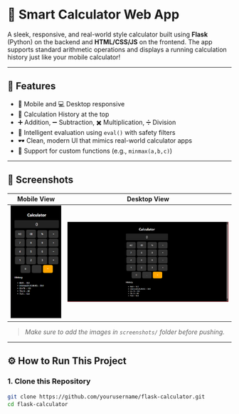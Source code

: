 # 🧮 Smart Calculator Web App

A sleek, responsive, and real-world style calculator built using **Flask** (Python) on the backend and **HTML/CSS/JS** on the frontend. The app supports standard arithmetic operations and displays a running calculation history just like your mobile calculator!

---

## 🚀 Features

- 📱 Mobile and 💻 Desktop responsive
- 🧾 Calculation History at the top
- ➕ Addition, ➖ Subtraction, ✖️ Multiplication, ➗ Division
- 🧠 Intelligent evaluation using `eval()` with safety filters
- 🕶️ Clean, modern UI that mimics real-world calculator apps
- 🧠 Support for custom functions (e.g., `minmax(a,b,c)`)

---

## 📸 Screenshots

| Mobile View | Desktop View |
|-------------|--------------|
| ![Mobile Screenshot](screenshots/mobile_view.png) | ![Desktop Screenshot](screenshots/desktop_view.png) |

> _Make sure to add the images in `screenshots/` folder before pushing._

---

## ⚙️ How to Run This Project

### 1. Clone this Repository

```bash
git clone https://github.com/yourusername/flask-calculator.git
cd flask-calculator
